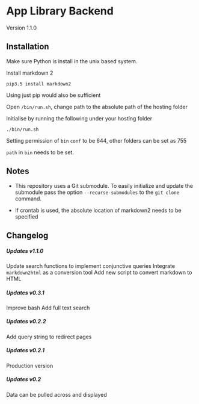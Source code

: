 # App Library Backend
Version 1.1.0

## Installation
Make sure Python is install in the unix based system.

Install markdown 2

    pip3.5 install markdown2

Using just pip would also be sufficient

Open `/bin/run.sh`, change path to the absolute path of the hosting folder

Initialise by running the following under your hosting folder

    ./bin/run.sh

Setting permission of `bin` `conf` to be 644, other folders can be set as 755

`path` in `bin` needs to be set.

## Notes

* This repository uses a Git submodule. To easily initialize and update 
the submodule pass the option `--recurse-submodules` 
to the `git clone` command.

* If crontab is used, the absolute location of markdown2 needs to be specified

## Changelog

##### Updates v1.1.0
Update search functions to implement conjunctive queries
Integrate `markdown2html` as a conversion tool 
Add new script to convert markdown to HTML

##### Updates v0.3.1
Improve bash
Add full text search

##### Updates v0.2.2
Add query string to redirect pages

##### Updates v0.2.1
Production version

##### Updates v0.2
Data can be pulled across and displayed
